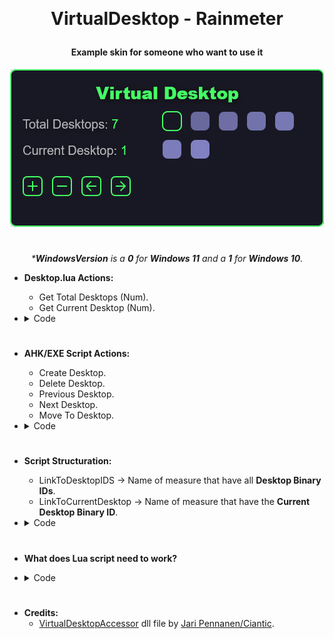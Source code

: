 ﻿﻿<h1 align="center">
  VirtualDesktop - Rainmeter
  <br>
</h1>

<h4 align="center">
Example skin for someone who want to use it
</h4>

<p align="center">
  <a href="#"><img src="Images/Screenshot.png" alt="Screenshot"></a>
</p>

<h1></h1>

<p align="center"><i>*<b>WindowsVersion</b> is a <b>0</b> for <b>Windows 11</b> and a <b>1</b> for <b>Windows 10</b>.</i></p>

- **Desktop.lua Actions:**
  - Get Total Desktops (Num).
  - Get Current Desktop (Num).

- <details><summary>Code</summary>

  ```ini
  [&Measure_Script:GetDesktopCount()]
  [&Measure_Script:GetCurrentDesktop()]
  ```
  > This functions will return the value, so save it in a variable.
  ```ini
  [!SetVariable Temp_Desktop_Count "[&Measure_Script:GetDesktopCount()]"]
  ```
</details>
<h1></h1>

- **AHK/EXE Script Actions:**
  - Create Desktop.
  - Delete Desktop.
  - Previous Desktop.
  - Next Desktop.
  - Move To Desktop.

- <details><summary>Code</summary>

  ```ini
  ; Create New Desktop
  ["#@#Scripts\<WindowsVersion>\VirtualDesktop.exe" "CreateDesktop"]
  ; Delete Last Desktop
  ["#@#Scripts\<WindowsVersion>\VirtualDesktop.exe" "DeleteDesktop"]
  ; Go to Previous Desktop
  ["#@#Scripts\<WindowsVersion>\VirtualDesktop.exe" "PreviousDesktop"]
  ; Go To Next Desktop
  ["#@#Scripts\<WindowsVersion>\VirtualDesktop.exe" "NextDesktop"]
  ; Go To N Desktop
  ["#@#Scripts\<WindowsVersion>\VirtualDesktop.exe" "MoveToDesktop" "<NumberOfDesktop>"]
  ```
</details>
<h1></h1>

- **Script Structuration:**
  - LinkToDesktopIDS -> Name of measure that have all **Desktop Binary IDs**.
  - LinkToCurrentDesktop -> Name of measure that have the **Current Desktop Binary ID**.

- <details><summary>Code</summary>

  ```ini
  [MeasureScript]
  Measure=Script
  ScriptFile=#@#\Scripts\Desktop.lua
  LinkToDesktopIDS=Measure_Desktop_Count
  LinkToCurrentDesktop=Measure_Current_Desktop
  UpdateDivider=-1
  ```
</details>
<h1></h1>

- **What does Lua script need to work?**
- <details><summary>Code</summary>

  ```ini
  ;----------------------------------------------------------------------
  ; Measure for <LinkToDesktopIDS>
  ;----------------------------------------------------------------------
  [Measure_Desktop_Count]
  Measure=Registry
  RegHKey=HKEY_CURRENT_USER 
  RegKey=Software\Microsoft\Windows\CurrentVersion\Explorer\VirtualDesktops
  RegValue=VirtualDesktopIDs
  RegExpSubstitute=1
  Substitute="(.{32})":"\1 "

  ;----------------------------------------------------------------------
  ; Measures for <LinkToCurrentDesktop>
  ;----------------------------------------------------------------------
  ; This measure is needed to know what script use.
  [MeasureOSVersion]
  Measure=Plugin
  Plugin=SysInfo
  SysInfoType=OS_VERSION
  RegExpSubstitute=1
  Substitute=".*Windows 10.*":"1",".*Windows 11.*":"0"

  ; This measure is needed for Windows 10, no longer required for Windows 11.
  [Measure_Current_Session]
  Measure=Registry
  RegHKey=HKEY_CURRENT_USER 
  RegKey=Software\Microsoft\Windows\CurrentVersion\Explorer\SessionInfo
  OutputType=SubKeyList
  UpdateDivider=-1

  ; RegKey for Windows 10
  ; Registry_RegKey_Current_1=Software\Microsoft\Windows\CurrentVersion\Explorer\SessionInfo\[&Measure_Current_Session]\VirtualDesktops
  ; RegKey for Windows 11
  ; Registry_RegKey_Current_0=Software\Microsoft\Windows\CurrentVersion\Explorer\VirtualDesktops

  [Measure_Current_Desktop]
  Measure=Registry
  RegHKey=HKEY_CURRENT_USER
  RegKey=[#Registry_RegKey_Current_[&MeasureOSVersion]]
  RegValue=CurrentVirtualDesktop
  ```
</details>
<h1></h1>

- **Credits:**
  - [VirtualDesktopAccessor](https://github.com/Ciantic/VirtualDesktopAccessor) dll file by [Jari Pennanen/Ciantic](https://github.com/Ciantic).
